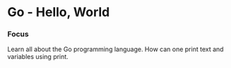 # Go - Hello, World
### Focus
Learn all about the Go programming language. How can one print text and variables using print.